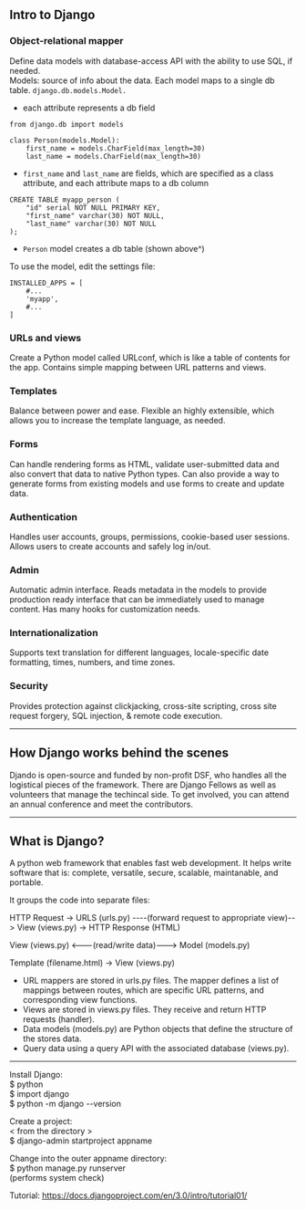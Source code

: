 ## Intro to Django

### Object-relational mapper
Define data models with database-access API with the ability to use SQL, if needed.  
Models: source of info about the data. Each model maps to a single db table. 
`django.db.models.Model.`
- each attribute represents a db field

```
from django.db import models

class Person(models.Model):
    first_name = models.CharField(max_length=30)
    last_name = models.CharField(max_length=30)
```
- `first_name` and `last_name` are fields, which are specified as a class attribute, and each attribute maps to a db column

```
CREATE TABLE myapp_person (
    "id" serial NOT NULL PRIMARY KEY,
    "first_name" varchar(30) NOT NULL,
    "last_name" varchar(30) NOT NULL
);
```
- `Person` model creates a db table (shown above^)

To use the model, edit the settings file:
```
INSTALLED_APPS = [
    #...
    'myapp',
    #...
]
```

### URLs and views
Create a Python model called URLconf, which is like a table of contents for the app. Contains simple mapping between URL patterns and views.

### Templates
Balance between power and ease. Flexible an highly extensible, which allows you to increase the template language, as needed.

### Forms
Can handle rendering forms as HTML, validate user-submitted data and also convert that data to native Python types. Can also provide a way to generate forms from existing models and use forms to create and update data.

### Authentication
Handles user accounts, groups, permissions, cookie-based user sessions. Allows users to create accounts and safely log in/out.

### Admin
Automatic admin interface. Reads metadata in the models to provide production ready interface that can be immediately used to manage content. Has many hooks for customization needs.

### Internationalization
Supports text translation for different languages, locale-specific date formatting, times, numbers, and time zones. 

### Security
Provides protection against clickjacking, cross-site scripting, cross site request forgery, SQL injection, & remote code execution. 

_______

## How Django works behind the scenes
Djando is open-source and funded by non-profit DSF, who handles all the logistical pieces of the framework. There are Django Fellows as well as volunteers that manage the techincal side. To get involved, you can attend an annual conference and meet the contributors. 
_______

## What is Django?
A python web framework that enables fast web development. It helps write software that is: complete, versatile, secure, scalable, maintanable, and portable. 

It groups the code into separate files:

HTTP Request -> URLS (urls.py) ----(forward request to appropriate view)--> View (views.py) -> HTTP Response (HTML)

View (views.py) <---(read/write data)---> Model (models.py)

Template (filename.html) -> View (views.py)

- URL mappers are stored in urls.py files. The mapper defines a list of mappings between routes, which are specific URL patterns, and corresponding view functions. 
- Views are stored in views.py files. They receive and return HTTP requests (handler). 
- Data models (models.py) are Python objects that define the structure of the stores data.
- Query data using a query API with the associated database (views.py). 

________
Install Django:  
$ python  
$ import django  
$ python -m django --version  

Create a project:  
< from the directory >  
$ django-admin startproject appname  

Change into the outer appname directory:  
$ python manage.py runserver  
(performs system check)   

Tutorial: https://docs.djangoproject.com/en/3.0/intro/tutorial01/  

